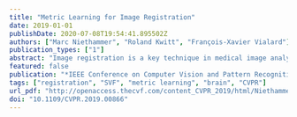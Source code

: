 ```yaml
---
title: "Metric Learning for Image Registration"
date: 2019-01-01
publishDate: 2020-07-08T19:54:41.895502Z
authors: ["Marc Niethammer", "Roland Kwitt", "François-Xavier Vialard"]
publication_types: ["1"]
abstract: "Image registration is a key technique in medical image analysis to estimate deformations between image pairs. A good deformation model is important for high-quality estimates. However, most existing approaches use ad-hoc deformation models chosen for mathematical convenience rather than to capture observed data variation. Recent deep learning approaches learn deformation models directly from data. However, they provide limited control over the spatial regularity of transformations. Instead of learning the entire registration approach, we learn a spatially-adaptive regularizer within a registration model. This allows controlling the desired level of regularity and preserving structural properties of a registration model. For example, diffeomorphic transformations can be attained. Our approach is a radical departure from existing deep learning approaches to image registration by embedding a deep learning model in an optimization-based registration algorithm to parameterize and data-adapt the registration model itself."
featured: false
publication: "*IEEE Conference on Computer Vision and Pattern Recognition, CVPR 2019, Long Beach, CA, USA, June 16-20, 2019*"
tags: ["registration", "SVF", "metric learning", "brain", "CVPR"]
url_pdf: "http://openaccess.thecvf.com/content_CVPR_2019/html/Niethammer_Metric_Learning_for_Image_Registration_CVPR_2019_paper.html"
doi: "10.1109/CVPR.2019.00866"
---
```


